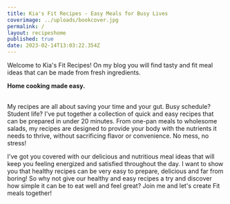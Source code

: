 ```yaml
---
title: Kia's Fit Recipes - Easy Meals for Busy Lives
coverimage: ../uploads/bookcover.jpg
permalink: /
layout: recipeshome
published: true
date: 2023-02-14T13:03:22.354Z
---
```

Welcome to Kia's Fit Recipes! On my blog you will find tasty and fit meal ideas that can be made from fresh ingredients. 

**Home cooking made easy.**

\
My recipes are all about saving your time and your gut. Busy schedule? Student life? I've put together a collection of quick and easy recipes that can be prepared in under 20 minutes. From one-pan meals to wholesome salads, my recipes are designed to provide your body with the nutrients it needs to thrive, without sacrificing flavor or convenience. No mess, no stress!

I've got you covered with our delicious and nutritious meal ideas that will keep you feeling energized and satisfied throughout the day. I want to show you that healthy recipes can be very easy to prepare, delicious and far from boring! So why not give our healthy and easy recipes a try and discover how simple it can be to eat well and feel great? Join me and let's create Fit meals together!